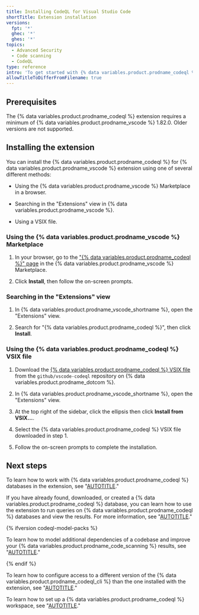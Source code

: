 ```yaml
---
title: Installing CodeQL for Visual Studio Code
shortTitle: Extension installation
versions:
  fpt: '*'
  ghec: '*'
  ghes: '*'
topics:
  - Advanced Security
  - Code scanning
  - CodeQL
type: reference
intro: 'To get started with {% data variables.product.prodname_codeql %} for {% data variables.product.prodname_vscode %}, you need to install and set up the extension.'
allowTitleToDifferFromFilename: true
---
```


## Prerequisites

The {% data variables.product.prodname_codeql %} extension requires a minimum of {% data variables.product.prodname_vscode %} 1.82.0. Older versions are not supported.

## Installing the extension

You can install the {% data variables.product.prodname_codeql %} for {% data variables.product.prodname_vscode %} extension using one of several different methods:

- Using the {% data variables.product.prodname_vscode %} Marketplace in a browser.

- Searching in the "Extensions" view in {% data variables.product.prodname_vscode %}.

- Using a VSIX file.

### Using the {% data variables.product.prodname_vscode %} Marketplace

1. In your browser, go to the ["{% data variables.product.prodname_codeql %}" page](https://marketplace.visualstudio.com/items?itemName=GitHub.vscode-codeql) in the {% data variables.product.prodname_vscode %} Marketplace.

1. Click **Install**, then follow the on-screen prompts.

### Searching in the "Extensions" view

1. In {% data variables.product.prodname_vscode_shortname %}, open the "Extensions" view.

1. Search for "{% data variables.product.prodname_codeql %}", then click **Install**.

### Using the {% data variables.product.prodname_codeql %} VSIX file

1. Download the [{% data variables.product.prodname_codeql %} VSIX file](https://github.com/github/vscode-codeql/releases) from the `github/vscode-codeql` repository on {% data variables.product.prodname_dotcom %}.

1. In {% data variables.product.prodname_vscode_shortname %}, open the "Extensions" view.

1. At the top right of the sidebar, click the ellipsis then click **Install from VSIX...**.

1. Select the {% data variables.product.prodname_codeql %} VSIX file downloaded in step 1.

1. Follow the on-screen prompts to complete the installation.

## Next steps

To learn how to work with {% data variables.product.prodname_codeql %} databases in the extension, see "[AUTOTITLE](/code-security/codeql-for-vs-code/getting-started-with-codeql-for-vs-code/managing-codeql-databases)."

If you have already found, downloaded, or created a {% data variables.product.prodname_codeql %} database, you can learn how to use the extension to run queries on {% data variables.product.prodname_codeql %} databases and view the results. For more information, see "[AUTOTITLE](/code-security/codeql-for-vs-code/getting-started-with-codeql-for-vs-code/running-codeql-queries)."

{% ifversion codeql-model-packs %}

To learn how to model additional dependencies of a codebase and improve your {% data variables.product.prodname_code_scanning %} results, see "[AUTOTITLE](/code-security/codeql-for-vs-code/using-the-advanced-functionality-of-the-codeql-for-vs-code-extension/using-the-codeql-model-editor)."

{% endif %}

To learn how to configure access to a different version of the {% data variables.product.prodname_codeql_cli %} than the one installed with the extension, see "[AUTOTITLE](/code-security/codeql-for-vs-code/using-the-advanced-functionality-of-the-codeql-for-vs-code-extension/configuring-access-to-the-codeql-cli)."

To learn how to set up a {% data variables.product.prodname_codeql %} workspace, see "[AUTOTITLE](/code-security/codeql-for-vs-code/using-the-advanced-functionality-of-the-codeql-for-vs-code-extension/setting-up-a-codeql-workspace)."
